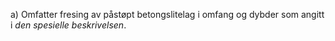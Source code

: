 a) Omfatter fresing av påstøpt betongslitelag i omfang og dybder som angitt i *den spesielle beskrivelsen*.

